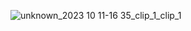 ![unknown_2023 10 11-16 35_clip_1_clip_1](https://github.com/spyd3r00/processing-genshin-game/assets/44340841/569ed1ee-6ac6-447a-be3c-7d72677c7d7e)
